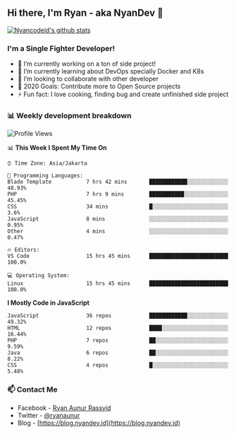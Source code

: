 ## Hi there, I'm Ryan - aka NyanDev 👋

[![Nyancodeid's github stats](https://github-readme-stats.vercel.app/api?username=nyancodeid)](https://github.com/nyancodeid/nyancodeid)

### I'm a Single Fighter Developer!
- 🔭 I’m currently working on a ton of side project!
- 🌱 I’m currently learning about DevOps specially Docker and K8s
- 👯 I’m looking to collaborate with other developer
- 🥅 2020 Goals: Contribute more to Open Source projects
- ⚡ Fun fact: I love cooking, finding bug and create unfinished side project 

### 📊 Weekly development breakdown

<!--START_SECTION:waka-->
![Profile Views](http://img.shields.io/badge/Profile%20Views-0-blue)

📊 **This Week I Spent My Time On** 

```text
⌚︎ Time Zone: Asia/Jakarta

💬 Programming Languages: 
Blade Template           7 hrs 42 mins       ████████████░░░░░░░░░░░░░   48.93% 
PHP                      7 hrs 9 mins        ███████████░░░░░░░░░░░░░░   45.45% 
CSS                      34 mins             █░░░░░░░░░░░░░░░░░░░░░░░░   3.6% 
JavaScript               8 mins              ░░░░░░░░░░░░░░░░░░░░░░░░░   0.95% 
Other                    4 mins              ░░░░░░░░░░░░░░░░░░░░░░░░░   0.47%

🔥 Editors: 
VS Code                  15 hrs 45 mins      █████████████████████████   100.0%

💻 Operating System: 
Linux                    15 hrs 45 mins      █████████████████████████   100.0%

```

**I Mostly Code in JavaScript** 

```text
JavaScript               36 repos            ████████████░░░░░░░░░░░░░   49.32% 
HTML                     12 repos            ████░░░░░░░░░░░░░░░░░░░░░   16.44% 
PHP                      7 repos             ██░░░░░░░░░░░░░░░░░░░░░░░   9.59% 
Java                     6 repos             ██░░░░░░░░░░░░░░░░░░░░░░░   8.22% 
CSS                      4 repos             █░░░░░░░░░░░░░░░░░░░░░░░░   5.48%

```



<!--END_SECTION:waka-->

### 📫 Contact Me
- Facebook - [Ryan Aunur Rassyid](https://facebook.com/ryan.hac)
- Twitter - [@ryanaunur](https://twitter.com/ryanaunur)
- Blog - [https://blog.nyandev.id](https://blog.nyandev.id)
